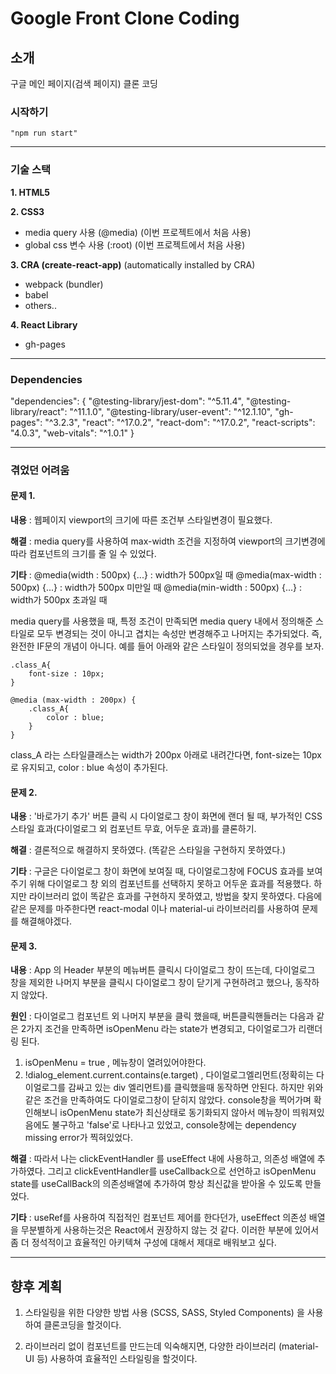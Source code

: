 # Google Front Clone Coding

## 소개

구글 메인 페이지(검색 페이지) 클론 코딩

### 시작하기

    "npm run start"

---

### 기술 스택

**1. HTML5**

**2. CSS3**

- media query 사용 (@media) (이번 프로젝트에서 처음 사용)
- global css 변수 사용 (:root) (이번 프로젝트에서 처음 사용)

**3. CRA (create-react-app)**
(automatically installed by CRA)

- webpack (bundler)
- babel
- others..

**4. React Library**

- gh-pages

---

### Dependencies

"dependencies": {
"@testing-library/jest-dom": "^5.11.4",
"@testing-library/react": "^11.1.0",
"@testing-library/user-event": "^12.1.10",
"gh-pages": "^3.2.3",
"react": "^17.0.2",
"react-dom": "^17.0.2",
"react-scripts": "4.0.3",
"web-vitals": "^1.0.1"
}

---

### 겪었던 어려움

#### 문제 1.

**내용** : 웹페이지 viewport의 크기에 따른 조건부 스타일변경이 필요했다.

**해결** : media query를 사용하여 max-width 조건을 지정하여 viewport의 크기변경에 따라 컴포넌트의 크기를 줄 일 수 있었다.

**기타** :
@media(width : 500px) {...} : width가 500px일 때
@media(max-width : 500px) {...} : width가 500px 미만일 때
@media(min-width : 500px) {...} : width가 500px 초과일 때

media query를 사용했을 때, 특정 조건이 만족되면 media query 내에서 정의해준 스타일로 모두 변경되는 것이 아니고 겹치는 속성만 변경해주고 나머지는 추가되었다. 즉, 완전한 IF문의 개념이 아니다. 예를 들어 아래와 같은 스타일이 정의되었을 경우를 보자.

```
.class_A{
	font-size : 10px;
}

@media (max-width : 200px) {
	.class_A{
		color : blue;
	}
}
```

class_A 라는 스타일클래스는 width가 200px 아래로 내려간다면, font-size는 10px로 유지되고, color : blue 속성이 추가된다.

#### 문제 2.

**내용** : '바로가기 추가' 버튼 클릭 시 다이얼로그 창이 화면에 랜더 될 때, 부가적인 CSS 스타일 효과(다이얼로그 외 컴포넌트 무효, 어두운 효과)를 클론하기.

**해결** : 결론적으로 해결하지 못하였다. (똑같은 스타일을 구현하지 못하였다.)

**기타** : 구글은 다이얼로그 창이 화면에 보여질 때, 다이얼로그창에 FOCUS 효과를 보여주기 위해 다이얼로그 창 외의 컴포넌트를 선택하지 못하고 어두운 효과를 적용했다. 하지만 라이브러리 없이 똑같은 효과를 구현하지 못하였고, 방법을 찾지 못하였다. 다음에 같은 문제를 마주한다면 react-modal 이나 material-ui 라이브러리를 사용하여 문제를 해결해야겠다.

#### 문제 3.

**내용** : App 의 Header 부분의 메뉴버튼 클릭시 다이얼로그 창이 뜨는데, 다이얼로그 창을 제외한 나머지 부분을 클릭시 다이얼로그 창이 닫기게 구현하려고 했으나, 동작하지 않았다.

**원인** :
다이얼로그 컴포넌트 외 나머지 부분을 클릭 했을때, 버튼클릭핸들러는 다음과 같은 2가지 조건을 만족하면 isOpenMenu 라는 state가 변경되고, 다이얼로그가 리랜더링 된다.

1. isOpenMenu = true , 메뉴창이 열려있어야한다.
2. !dialog_element.current.contains(e.target) , 다이얼로그엘리먼트(정확히는 다이얼로그를 감싸고 있는 div 엘리먼트)를 클릭했을때 동작하면 안된다.
   하지만 위와같은 조건을 만족하여도 다이얼로그창이 닫히지 않았다. console창을 찍어가며 확인해보니 isOpenMenu state가 최신상태로 동기화되지 않아서 메뉴창이 띄워져있음에도 불구하고 'false'로 나타나고 있었고, console창에는 dependency missing error가 찍혀있었다.

**해결** : 따라서 나는 clickEventHandler 를 useEffect 내에 사용하고, 의존성 배열에 추가하였다. 그리고 clickEventHandler를 useCallback으로 선언하고 isOpenMenu state를 useCallBack의 의존성배열에 추가하여 항상 최신값을 받아올 수 있도록 만들었다.

**기타** : useRef를 사용하여 직접적인 컴포넌트 제어를 한다던가, useEffect 의존성 배열을 무분별하게 사용하는것은 React에서 권장하지 않는 것 같다. 이러한 부분에 있어서 좀 더 정석적이고 효율적인 아키텍쳐 구성에 대해서 제대로 배워보고 싶다.

---

## 향후 계획

1. 스타일링을 위한 다양한 방법 사용 (SCSS, SASS, Styled Components) 을 사용하여 클론코딩을 할것이다.

2. 라이브러리 없이 컴포넌트를 만드는데 익숙해지면, 다양한 라이브러리 (material-UI 등) 사용하여 효율적인 스타일링을 할것이다.
